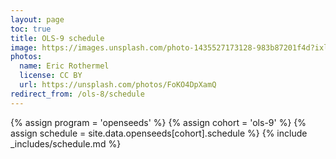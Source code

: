 ```yaml
---
layout: page
toc: true
title: OLS-9 schedule
image: https://images.unsplash.com/photo-1435527173128-983b87201f4d?ixlib=rb-1.2.1&ixid=eyJhcHBfaWQiOjEyMDd9&auto=format&fit=crop&w=1047&q=80
photos:
  name: Eric Rothermel
  license: CC BY
  url: https://unsplash.com/photos/FoKO4DpXamQ
redirect_from: /ols-8/schedule
---
```


{% assign program = 'openseeds' %}
{% assign cohort = 'ols-9' %}
{% assign schedule = site.data.openseeds[cohort].schedule %}
{% include _includes/schedule.md %}